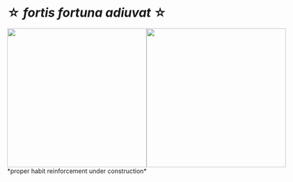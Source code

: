 # ☆ *fortis fortuna adiuvat* ☆

<style>
  .imgs{
    display:flex;
  }
</style>

<div class="imgs">
  <img src="https://media0.giphy.com/media/v1.Y2lkPTc5MGI3NjExemFnOGp5Y2Flb2wxaDAydmxlYWs0dGdzbTc0MTd5amgzN2xzNDlqdCZlcD12MV9pbnRlcm5hbF9naWZfYnlfaWQmY3Q9Zw/13HBDT4QSTpveU/giphy.webp" width="320" />
  <img src="https://media.tenor.com/LR2p2oOvN6IAAAAM/spacefrogunion-newjeans-hanni.gif.webp" width="320">
</div>
*proper habit reinforcement under construction*
